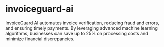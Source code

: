 # invoiceguard-ai
InvoiceGuard AI automates invoice verification, reducing fraud and errors, and ensuring timely payments. By leveraging advanced machine learning algorithms, businesses can save up to 25% on processing costs and minimize financial discrepancies.
